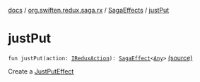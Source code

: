 [docs](../../index.md) / [org.swiften.redux.saga.rx](../index.md) / [SagaEffects](index.md) / [justPut](./just-put.md)

# justPut

`fun justPut(action: `[`IReduxAction`](../../org.swiften.redux.core/-i-redux-action.md)`): `[`SagaEffect`](../../org.swiften.redux.saga.common/-saga-effect/index.md)`<`[`Any`](https://kotlinlang.org/api/latest/jvm/stdlib/kotlin/-any/index.html)`>` [(source)](https://github.com/protoman92/KotlinRedux/tree/master/common/common-rx-saga/src/main/kotlin/org/swiften/redux/saga/rx/SagaEffects.kt#L41)

Create a [JustPutEffect](../-just-put-effect/index.md)

